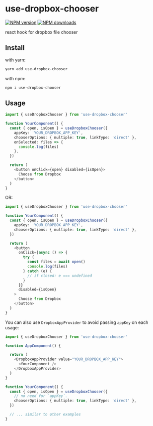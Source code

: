 # use-dropbox-chooser

[![NPM version](https://badgen.net/npm/v/use-dropbox-chooser)](https://npmjs.com/package/use-dropbox-chooser)
[![NPM downloads](https://badgen.net/npm/dm/use-dropbox-chooser)](https://npmjs.com/package/use-dropbox-chooser)

react hook for dropbox file chooser

## Install

with yarn:

```bash
yarn add use-dropbox-chooser
```

with npm:

```bash
npm i use-dropbox-chooser
```

## Usage

```typescript jsx
import { useDropboxChooser } from 'use-dropbox-chooser'

function YourComponent() {
  const { open, isOpen } = useDropboxChooser({
    appKey: 'YOUR_DROPBOX_APP_KEY',
    chooserOptions: { multiple: true, linkType: 'direct' },
    onSelected: files => {
      console.log(files)
    },
  })

  return (
    <button onClick={open} disabled={isOpen}>
      Choose from Dropbox
    </button>
  )
}
```

OR:

```typescript jsx
import { useDropboxChooser } from 'use-dropbox-chooser'

function YourComponent() {
  const { open, isOpen } = useDropboxChooser({
    appKey: 'YOUR_DROPBOX_APP_KEY',
    chooserOptions: { multiple: true, linkType: 'direct' },
  })

  return (
    <button
      onClick={async () => {
        try {
          const files = await open()
          console.log(files)
        } catch (e) {
          // if closed: e === undefined
        }
      }}
      disabled={isOpen}
    >
      Choose from Dropbox
    </button>
  )
}
```

You can also use `DropboxAppProvider` to avoid passing `appKey` on each usage:

```typescript jsx
import { useDropboxChooser } from 'use-dropbox-chooser'

function AppComponent() {

  return (
    <DropboxAppProvider value="YOUR_DROPBOX_APP_KEY">
      <YourComponent />
    </DropboxAppProvider>
  )
}

function YourComponent() {
  const { open, isOpen } = useDropboxChooser({
    // no need for `appKey`.
    chooserOptions: { multiple: true, linkType: 'direct' },
  })

  // ... similar to other examples
}
```
